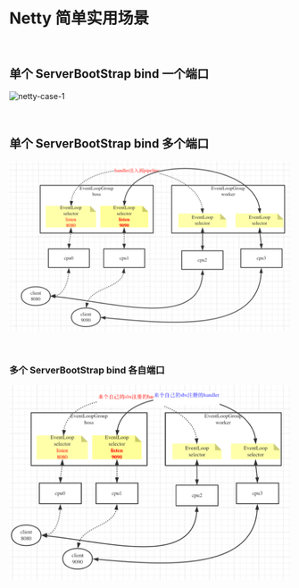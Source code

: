 # Netty 简单实用场景

&nbsp;

## 单个 ServerBootStrap bind 一个端口

![netty-case-1](/Users/alton/Documents/profile/notebook/Java/play-java/netty/docs/images/netty-case-1.png)

&nbsp;

## 单个 ServerBootStrap bind 多个端口

![netty-bootstrap-case-2](images/netty-bootstrap-case-2.png)

&nbsp;

### 多个 ServerBootStrap bind 各自端口

![netty-bootstrap-case-3](images/netty-bootstrap-case-3.png)

&nbsp;